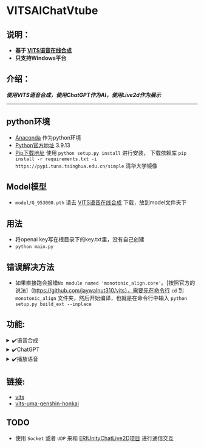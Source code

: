 # VITSAIChatVtube
## 说明：
+ **基于 [VITS语音在线合成](https://huggingface.co/spaces/sayashi/vits-uma-genshin-honkai)**
+ **只支持Windows平台**
## 介绍：
***使用VITS语音合成，使用ChatGPT作为AI，使用Live2d作为展示***
- - -
## python环境
+ [Anaconda](https://www.anaconda.com/) 作为python环境
+ [Python官方地址](https://www.python.org/) 3.9.13
+ [Pip下载地址](https://pypi.python.org/pypi/pip#downloads) 使用 `python setup.py install` 进行安装， 下载依赖库 `pip install -r requirements.txt -i https://pypi.tuna.tsinghua.edu.cn/simple` 清华大学镜像
## Model模型
+ `model/G_953000.pth` 请去 [VITS语音在线合成](https://huggingface.co/spaces/sayashi/vits-uma-genshin-honkai) 下载，放到model文件夹下
## 用法
+ 将openai key写在根目录下的key.txt里，没有自己创建
+ `python main.py`
## 错误解决方法
+ 如果直接跑会报错`No module named 'monotonic_align.core'`。[按照官方的说法]（https://github.com/jaywalnut310/vits），需要先在命令行 `cd` 到 `monotonic_align` 文件夹，然后开始编译，也就是在命令行中输入 `python setup.py build_ext --inplace`
## 功能:
<details>
<summary>✔️语音合成</summary>
  
  - 通过模型进行语音合成
  - 文字转语音
</details>
  
<details>
<summary>✔️ChatGPT</summary>
  
  - 通过request方式请求chatGPT
  - 获取回复
</details>
  
<details>
<summary>✔️播放语音</summary>
  
  - 通过mpv.exe进行播放
</details>

## 链接:
+ [vits](https://github.com/jaywalnut310/vits)
+ [vits-uma-genshin-honkai](https://huggingface.co/spaces/sayashi/vits-uma-genshin-honkai)
## TODO
+ 使用 `Socket` 或者 `UDP` 来和 [ERIUnityChatLive2D项目](https://github.com/Eerrly/ERIUnityChatLive2D) 进行通信交互
